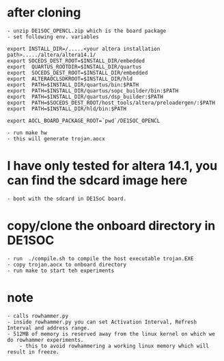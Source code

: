 # after cloning 
	- unzip DE1SOC_OPENCL.zip which is the board package
	- set following env. variables

	export INSTALL_DIR=/.....<your altera installation path>...../altera/altera14.1/
	export SOCEDS_DEST_ROOT=$INSTALL_DIR/embedded
	export  QUARTUS_ROOTDIR=$INSTALL_DIR/quartus
	export  SOCEDS_DEST_ROOT=$INSTALL_DIR/embedded
	export  ALTERAOCLSDKROOT=$INSTALL_DIR/hld
	export  PATH=$INSTALL_DIR/quartus/bin:$PATH
	export  PATH=$INSTALL_DIR/quartus/sopc_builder/bin:$PATH
	export  PATH=$INSTALL_DIR/quartus/dsp_builder:$PATH
	export  PATH=$SOCEDS_DEST_ROOT/host_tools/altera/preloadergen/:$PATH
	export  PATH=$INSTALL_DIR/hld/bin:$PATH

	export AOCL_BOARD_PACKAGE_ROOT=`pwd`/DE1SOC_OPENCL

	- run make hw 
	- this will generate trojan.aocx
	

# I have only tested for altera 14.1, you can find the sdcard image here

	- boot with the sdcard in DE1SoC board.


# copy/clone the onboard directory in DE1SOC
	- run  ./compile.sh to compile the host executable trojan.EXE
	- copy trojan.aocx to onboard directory
	- run make to start teh experiments


# note 
	- calls rowhammer.py 
	- inside rowhammer.py you can set Activation Interval, Refresh Interval and address range.
    - 512MB of memory is reserved away from the linux kernel on which we do rowhammer experiments.
		- this to avoid rowhammering a working linux memory which will result in freeze.

